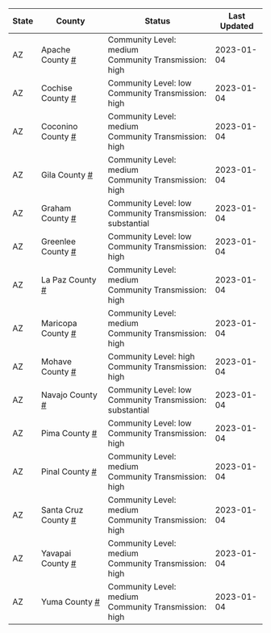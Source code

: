 State | County | Status | Last Updated
--- | --- | --- | --- 
AZ | Apache County <a href="#apache_county">#</a> | <a name="apache_county"></a>Community Level: medium<br/>Community Transmission: high | 2023-01-04
AZ | Cochise County <a href="#cochise_county">#</a> | <a name="cochise_county"></a>Community Level: low<br/>Community Transmission: high | 2023-01-04
AZ | Coconino County <a href="#coconino_county">#</a> | <a name="coconino_county"></a>Community Level: medium<br/>Community Transmission: high | 2023-01-04
AZ | Gila County <a href="#gila_county">#</a> | <a name="gila_county"></a>Community Level: medium<br/>Community Transmission: high | 2023-01-04
AZ | Graham County <a href="#graham_county">#</a> | <a name="graham_county"></a>Community Level: low<br/>Community Transmission: substantial | 2023-01-04
AZ | Greenlee County <a href="#greenlee_county">#</a> | <a name="greenlee_county"></a>Community Level: low<br/>Community Transmission: high | 2023-01-04
AZ | La Paz County <a href="#la_paz_county">#</a> | <a name="la_paz_county"></a>Community Level: medium<br/>Community Transmission: high | 2023-01-04
AZ | Maricopa County <a href="#maricopa_county">#</a> | <a name="maricopa_county"></a>Community Level: medium<br/>Community Transmission: high | 2023-01-04
AZ | Mohave County <a href="#mohave_county">#</a> | <a name="mohave_county"></a>Community Level: high<br/>Community Transmission: high | 2023-01-04
AZ | Navajo County <a href="#navajo_county">#</a> | <a name="navajo_county"></a>Community Level: low<br/>Community Transmission: substantial | 2023-01-04
AZ | Pima County <a href="#pima_county">#</a> | <a name="pima_county"></a>Community Level: low<br/>Community Transmission: high | 2023-01-04
AZ | Pinal County <a href="#pinal_county">#</a> | <a name="pinal_county"></a>Community Level: medium<br/>Community Transmission: high | 2023-01-04
AZ | Santa Cruz County <a href="#santa_cruz_county">#</a> | <a name="santa_cruz_county"></a>Community Level: medium<br/>Community Transmission: high | 2023-01-04
AZ | Yavapai County <a href="#yavapai_county">#</a> | <a name="yavapai_county"></a>Community Level: medium<br/>Community Transmission: high | 2023-01-04
AZ | Yuma County <a href="#yuma_county">#</a> | <a name="yuma_county"></a>Community Level: medium<br/>Community Transmission: high | 2023-01-04
